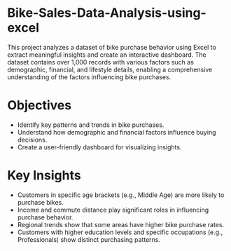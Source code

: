 # Bike-Sales-Data-Analysis-using-excel
This project analyzes a dataset of bike purchase behavior using Excel to extract meaningful insights and create an interactive dashboard. The dataset contains over 1,000 records with various factors such as demographic, financial, and lifestyle details, enabling a comprehensive understanding of the factors influencing bike purchases.

# Objectives

- Identify key patterns and trends in bike purchases.
- Understand how demographic and financial factors influence buying decisions.
- Create a user-friendly dashboard for visualizing insights.

# Key Insights

- Customers in specific age brackets (e.g., Middle Age) are more likely to purchase bikes.
- Income and commute distance play significant roles in influencing purchase behavior.
- Regional trends show that some areas have higher bike purchase rates.
- Customers with higher education levels and specific occupations (e.g., Professionals) show distinct purchasing patterns.

